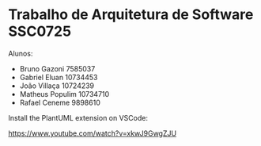 
# Trabalho de Arquitetura de Software SSC0725

Alunos:

-   Bruno Gazoni		    7585037
-   Gabriel Eluan			10734453
-   João Villaça			10724239
-   Matheus Populim 		10734710
-   Rafael Ceneme		    9898610




Install the PlantUML extension on VSCode:

https://www.youtube.com/watch?v=xkwJ9GwgZJU
